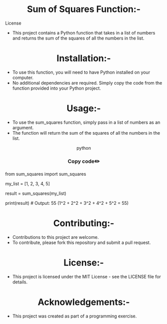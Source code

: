 

<h1 align="center">Sum of Squares Function:-</h1>

License

- This project contains a Python function that takes in a list of numbers and returns the sum of the squares of all the numbers in the list.

<h1 align="center">Installation:-</h1>

- To use this function, you will need to have Python installed on your computer.
- No additional dependencies are required. Simply copy the code from the function provided into your Python project.

<h1 align="center">Usage:-</h1>

- To use the sum_squares function, simply pass in a list of numbers as an argument. 
- The function will return the sum of the squares of all the numbers in the list.

<p align="center"> python</p>


<h3 align=" center" >Copy code✏️</h3>

from sum_squares import sum_squares

my_list = [1, 2, 3, 4, 5]

result = sum_squares(my_list)

print(result)  # Output: 55 (1^2 + 2^2 + 3^2 + 4^2 + 5^2 = 55)

<h1 align="center">Contributing:-</h1>

- Contributions to this project are welcome.
-  To contribute, please fork this repository and submit a pull request.

<h1 align="center">License:-</h1>

- This project is licensed under the MIT License - see the LICENSE file for details.

<h1 align="center">Acknowledgements:-</h1>

- This project was created as part of a programming exercise.

